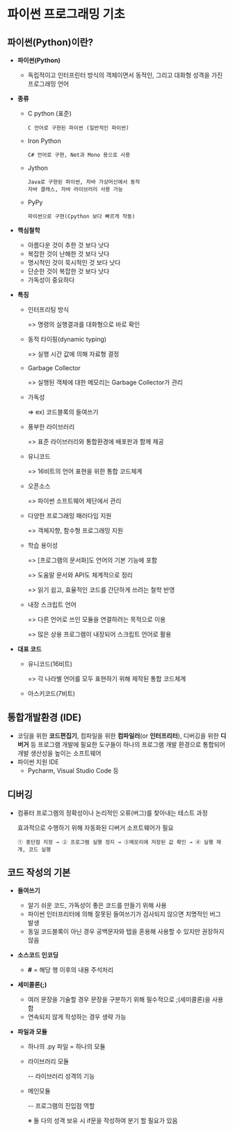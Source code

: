 # 파이썬 프로그래밍 기초

## 파이썬(Python)이란?

- **파이썬(Python)**

  - 독립적이고 인터프린터 방식의 객체이면서 동적인, 그리고 대화형 성격을 가진 프로그래밍 언어

- **종류**

  - C python (표준)

    ```
    C 언어로 구현된 파이썬 (일반적인 파이썬)
    ```

  - Iron Python

    ```
    C# 언어로 구현, Net과 Mono 용으로 사용
    ```

  - Jython

    ```
    Java로 구현된 파이썬, 자바 가상머신에서 동작
    자바 클래스, 자바 라이브러리 사용 가능
    ```

  - PyPy

    ```
    파이썬으로 구현(Cpython 보다 빠르게 작동)
    ```

- **핵심철학**

  - 아름다운 것이 추한 것 보다 낫다
  - 복잡한 것이 난해한 것 보다 낫다
  - 명시적인 것이 묵시적인 것 보다 낫다
  - 단순한 것이 복잡한 것 보다 낫다
  - 가독성이 중요하다

- **특징**

  - 인터프리팅 방식

    => 명령의 실행결과를 대화형으로 바로 확인

  - 동적 타이핑(dynamic typing)

    => 실행 시간 값에 의해 자료형 결정

  - Garbage Collector

    => 실행된 객체에 대한 메모리는 Garbage Collector가 관리

  - 가독성

    => ex) 코드블록의 들여쓰기

  - 풍부한 라이브러리

    => 표준 라이브러리와 통합환경에 배포판과 함께 제공

  - 유니코드

    => 16비트의 언어 표현을 위한 통합 코드체계

  - 오픈소스

    => 파이썬 소프트웨어 제단에서 관리

  - 다양한 프로그래밍 패러다임 지원

    => 객체지향, 함수형 프로그래밍 지원

  - 학습 용이성

    => [프로그램의 문서화]도 언어의 기본 기능에 포함

    => 도움말 문서와 API도 체계적으로 정리

    => 읽기 쉽고, 효율적인 코드를 간단하게 쓰려는 철학 반영

  - 내장 스크립트 언어

    => 다른 언어로 쓰인 모듈을 연결하려는 목적으로 이용

    => 많은 상용 프로그램이 내장되어 스크립트 언어로 활용

- **대표 코드**

  - 유니코드(16비트)

    => 각 나라별 언어를 모두 표현하기 위해 제작된 통합 코드체계

  - 아스키코드(7비트)

## 통합개발환경 (IDE)

- 코딩을 위한 **코드편집기**, 컴파일을 위한 **컴파일러**(or **인터프리터**), 디버깅을 위한 **디버거** 등 프로그램 개발에 필요한 도구들이 하나의 프로그램 개발 환경으로 통합되어 개발 생산성을 높이는 소프트웨어
- 파이썬 지원 IDE
  - Pycharm, Visual Studio Code 등

## 디버깅

- 컴퓨터 프로그램의 정확성이나 논리적인 오류(버그)를 찾아내는 테스트 과정

  효과적으로 수행하기 위해 자동화된 디버거 소프트웨어가 필요

  ```
  ① 중단점 지정 → ② 프로그램 실행 정지 → ③메모리에 저장된 값 확인 → ④ 실행 재개, 코드 실행
  ```

## 코드 작성의 기본

- **들여쓰기**

  - 알기 쉬운 코드, 가독성이 좋은 코드를 만들기 위해 사용
  - 파이썬 인터프리터에 의해 잘못된 들여쓰기가 검사되지 않으면 치명적인 버그 발생
  - 동일 코드블록이 아닌 경우 공백문자와 탭을 혼용해 사용할 수 있지만 권장하지 않음

- **소스코드 인코딩**

  - **#** = 해당 행 이후의 내용 주석처리

- **세미콜론(;)**

  - 여러 문장을 기술할 경우 문장을 구분하기 위해 필수적으로 ;(세미콜론)을 사용함
  - 연속되지 않게 작성하는 경우 생략 가능

- **파일과 모듈**

  - 하나의 .py 파일 = 하나의 모듈

  - 라이브러리 모듈

    -- 라이브러리 성격의 기능

  - 메인모듈

    -- 프로그램의 진입점 역할

    ※ 둘 다의 성격 보유 시 if문을 작성하여 분기 할 필요가 있음

    